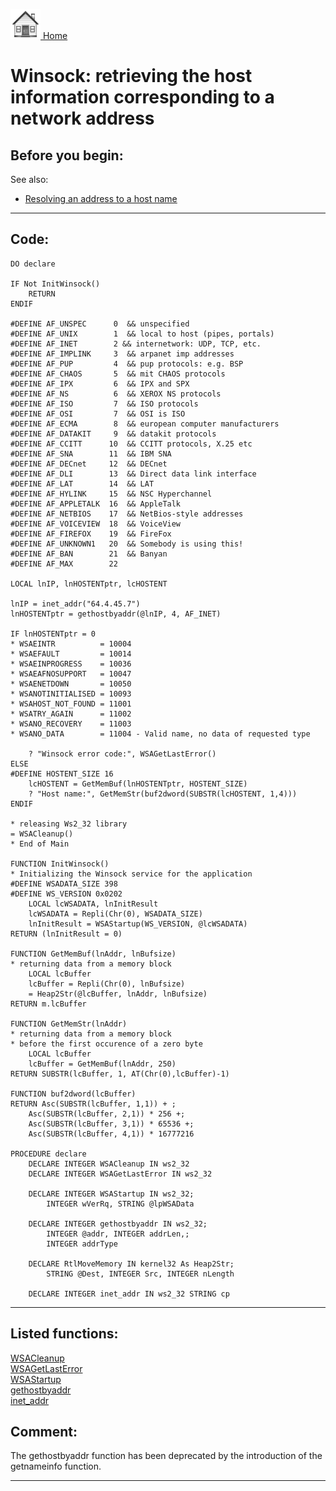 [<img src="../images/home.png"> Home ](https://github.com/VFPX/Win32API)  

# Winsock: retrieving the host information corresponding to a network address

## Before you begin:
See also:

* [Resolving an address to a host name](sample_570.md)  
  
***  


## Code:
```foxpro  
DO declare

IF Not InitWinsock()
	RETURN
ENDIF

#DEFINE AF_UNSPEC      0  && unspecified
#DEFINE AF_UNIX        1  && local to host (pipes, portals)
#DEFINE AF_INET        2 && internetwork: UDP, TCP, etc.
#DEFINE AF_IMPLINK     3  && arpanet imp addresses
#DEFINE AF_PUP         4  && pup protocols: e.g. BSP
#DEFINE AF_CHAOS       5  && mit CHAOS protocols
#DEFINE AF_IPX         6  && IPX and SPX
#DEFINE AF_NS          6  && XEROX NS protocols
#DEFINE AF_ISO         7  && ISO protocols
#DEFINE AF_OSI         7  && OSI is ISO
#DEFINE AF_ECMA        8  && european computer manufacturers
#DEFINE AF_DATAKIT     9  && datakit protocols
#DEFINE AF_CCITT      10  && CCITT protocols, X.25 etc
#DEFINE AF_SNA        11  && IBM SNA
#DEFINE AF_DECnet     12  && DECnet
#DEFINE AF_DLI        13  && Direct data link interface
#DEFINE AF_LAT        14  && LAT
#DEFINE AF_HYLINK     15  && NSC Hyperchannel
#DEFINE AF_APPLETALK  16  && AppleTalk
#DEFINE AF_NETBIOS    17  && NetBios-style addresses
#DEFINE AF_VOICEVIEW  18  && VoiceView
#DEFINE AF_FIREFOX    19  && FireFox
#DEFINE AF_UNKNOWN1   20  && Somebody is using this!
#DEFINE AF_BAN        21  && Banyan
#DEFINE AF_MAX        22

LOCAL lnIP, lnHOSTENTptr, lcHOSTENT

lnIP = inet_addr("64.4.45.7")
lnHOSTENTptr = gethostbyaddr(@lnIP, 4, AF_INET)

IF lnHOSTENTptr = 0
* WSAEINTR          = 10004
* WSAEFAULT         = 10014
* WSAEINPROGRESS    = 10036
* WSAEAFNOSUPPORT   = 10047
* WSAENETDOWN       = 10050
* WSANOTINITIALISED = 10093
* WSAHOST_NOT_FOUND = 11001
* WSATRY_AGAIN      = 11002
* WSANO_RECOVERY    = 11003
* WSANO_DATA        = 11004 - Valid name, no data of requested type

	? "Winsock error code:", WSAGetLastError()
ELSE
#DEFINE HOSTENT_SIZE 16
	lcHOSTENT = GetMemBuf(lnHOSTENTptr, HOSTENT_SIZE)
	? "Host name:", GetMemStr(buf2dword(SUBSTR(lcHOSTENT, 1,4)))
ENDIF

* releasing Ws2_32 library
= WSACleanup()
* End of Main

FUNCTION InitWinsock()
* Initializing the Winsock service for the application
#DEFINE WSADATA_SIZE 398
#DEFINE WS_VERSION 0x0202
	LOCAL lcWSADATA, lnInitResult
	lcWSADATA = Repli(Chr(0), WSADATA_SIZE)
	lnInitResult = WSAStartup(WS_VERSION, @lcWSADATA)
RETURN (lnInitResult = 0)

FUNCTION GetMemBuf(lnAddr, lnBufsize)
* returning data from a memory block
	LOCAL lcBuffer
	lcBuffer = Repli(Chr(0), lnBufsize)
	= Heap2Str(@lcBuffer, lnAddr, lnBufsize)
RETURN m.lcBuffer

FUNCTION GetMemStr(lnAddr)
* returning data from a memory block
* before the first occurence of a zero byte
	LOCAL lcBuffer
	lcBuffer = GetMemBuf(lnAddr, 250)
RETURN SUBSTR(lcBuffer, 1, AT(Chr(0),lcBuffer)-1)

FUNCTION buf2dword(lcBuffer)
RETURN Asc(SUBSTR(lcBuffer, 1,1)) + ;
	Asc(SUBSTR(lcBuffer, 2,1)) * 256 +;
	Asc(SUBSTR(lcBuffer, 3,1)) * 65536 +;
	Asc(SUBSTR(lcBuffer, 4,1)) * 16777216

PROCEDURE declare
	DECLARE INTEGER WSACleanup IN ws2_32
	DECLARE INTEGER WSAGetLastError IN ws2_32

	DECLARE INTEGER WSAStartup IN ws2_32;
		INTEGER wVerRq, STRING @lpWSAData

	DECLARE INTEGER gethostbyaddr IN ws2_32;
		INTEGER @addr, INTEGER addrLen,;
		INTEGER addrType

	DECLARE RtlMoveMemory IN kernel32 As Heap2Str;
		STRING @Dest, INTEGER Src, INTEGER nLength

	DECLARE INTEGER inet_addr IN ws2_32 STRING cp  
```  
***  


## Listed functions:
[WSACleanup](../libraries/ws2_32/WSACleanup.md)  
[WSAGetLastError](../libraries/ws2_32/WSAGetLastError.md)  
[WSAStartup](../libraries/ws2_32/WSAStartup.md)  
[gethostbyaddr](../libraries/ws2_32/gethostbyaddr.md)  
[inet_addr](../libraries/ws2_32/inet_addr.md)  

## Comment:
The gethostbyaddr function has been deprecated by the introduction of the getnameinfo function.  
  
***  

